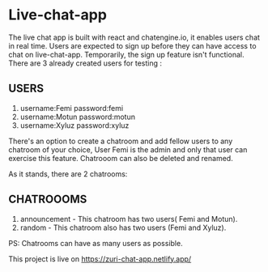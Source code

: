# Live-chat-app

The live chat app is built with react and chatengine.io, it enables users chat in real time. Users are expected to sign up before they can have access to chat on live-chat-app. Temporarily, the sign up feature isn't functional. There are 3 already created users for testing :

## USERS
1. username:Femi  password:femi
2. username:Motun  password:motun
3. username:Xyluz  password:xyluz

There's an option to create a chatroom and add fellow users to any chatroom of your choice, User Femi is the admin and only that user can exercise this feature. Chatrooom can also be deleted and renamed.

As it stands, there are 2 chatrooms:

## CHATROOOMS
1. announcement - This chatroom has two users( Femi and Motun).
2. random - This chatroom also has two users (Femi and Xyluz).

PS: Chatrooms can have as many users as possible.

This project is live on https://zuri-chat-app.netlify.app/
